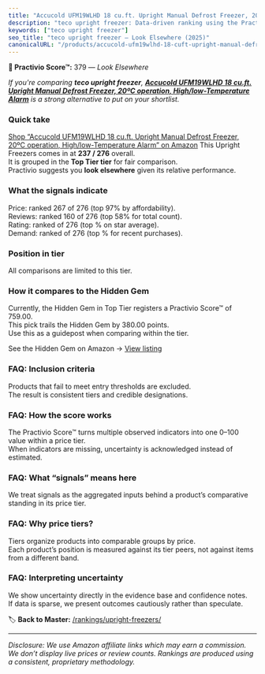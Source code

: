 ```yaml
---
title: "Accucold UFM19WLHD 18 cu.ft. Upright Manual Defrost Freezer, 20ºC operation, High/low-Temperature Alarm"
description: "teco upright freezer: Data-driven ranking using the Practivio Score™. Positioned by quality, value, demand, findability, momentum."
keywords: ["teco upright freezer"]
seo_title: "teco upright freezer — Look Elsewhere (2025)"
canonicalURL: "/products/accucold-ufm19wlhd-18-cuft-upright-manual-defrost-freezer-20oc-operation-highlow-temperature-alarm-B0D2JHNRMT/"
---
```


**🚫 Practivio Score™:** 379 — _Look Elsewhere_


*If you're comparing **teco upright freezer**, **[Accucold UFM19WLHD 18 cu.ft. Upright Manual Defrost Freezer, 20ºC operation, High/low-Temperature Alarm](https://www.amazon.com/dp/B0D2JHNRMT?tag=practivio-20)** is a strong alternative to put on your shortlist.*
### Quick take
[Shop “Accucold UFM19WLHD 18 cu.ft. Upright Manual Defrost Freezer, 20ºC operation, High/low-Temperature Alarm” on Amazon](https://www.amazon.com/dp/B0D2JHNRMT?tag=practivio-20)
This Upright Freezers comes in at **237 / 276** overall.  
It is grouped in the **Top Tier tier** for fair comparison.  
Practivio suggests you **look elsewhere** given its relative performance.

### What the signals indicate
Price: ranked 267 of 276 (top 97% by affordability).  
Reviews: ranked 160 of 276 (top 58% for total count).  
Rating: ranked  of 276 (top % on star average).  
Demand: ranked  of 276 (top % for recent purchases).

### Position in tier
All comparisons are limited to this tier.

### How it compares to the Hidden Gem
Currently, the Hidden Gem in Top Tier registers a Practivio Score™ of 759.00.  
This pick trails the Hidden Gem by 380.00 points.  
Use this as a guidepost when comparing within the tier.  

See the Hidden Gem on Amazon → [View listing](https://www.amazon.com/dp/B09LHLZFYZ?tag=practivio-20)

### FAQ: Inclusion criteria
Products that fail to meet entry thresholds are excluded.  
The result is consistent tiers and credible designations.

### FAQ: How the score works
The Practivio Score™ turns multiple observed indicators into one 0–100 value within a price tier.  
When indicators are missing, uncertainty is acknowledged instead of estimated.

### FAQ: What “signals” means here
We treat signals as the aggregated inputs behind a product’s comparative standing in its price tier.

### FAQ: Why price tiers?
Tiers organize products into comparable groups by price.  
Each product’s position is measured against its tier peers, not against items from a different band.

### FAQ: Interpreting uncertainty
We show uncertainty directly in the evidence base and confidence notes.  
If data is sparse, we present outcomes cautiously rather than speculate.


🏷️ **Back to Master:** [/rankings/upright-freezers/](/rankings/upright-freezers/)

---
_Disclosure: We use Amazon affiliate links which may earn a commission. We don’t display live prices or review counts. Rankings are produced using a consistent, proprietary methodology._
